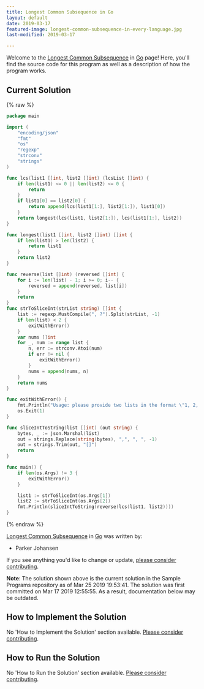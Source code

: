 ```yaml
---
title: Longest Common Subsequence in Go
layout: default
date: 2019-03-17
featured-image: longest-common-subsequence-in-every-language.jpg
last-modified: 2019-03-17

---
```


Welcome to the [Longest Common Subsequence](https://sampleprograms.io/projects/longest-common-subsequence) in [Go](https://sampleprograms.io/languages/go) page! Here, you'll find the source code for this program as well as a description of how the program works.

## Current Solution

{% raw %}

```go
package main

import (
    "encoding/json"
    "fmt"
    "os"
    "regexp"
    "strconv"
    "strings"
)

func lcs(list1 []int, list2 []int) (lcsList []int) {
    if len(list1) <= 0 || len(list2) <= 0 {
        return
    }
    if list1[0] == list2[0] {
        return append(lcs(list1[1:], list2[1:]), list1[0])
    }
    return longest(lcs(list1, list2[1:]), lcs(list1[1:], list2))
}

func longest(list1 []int, list2 []int) []int {
    if len(list1) > len(list2) {
        return list1
    }
    return list2
}

func reverse(list []int) (reversed []int) {
    for i := len(list) - 1; i >= 0; i-- {
        reversed = append(reversed, list[i])
    }
    return
}
func strToSliceInt(strList string) []int {
    list := regexp.MustCompile(", ?").Split(strList, -1)
    if len(list) < 2 {
        exitWithError()
    }
    var nums []int
    for _, num := range list {
        n, err := strconv.Atoi(num)
        if err != nil {
            exitWithError()
        }
        nums = append(nums, n)
    }
    return nums
}

func exitWithError() {
    fmt.Println("Usage: please provide two lists in the format \"1, 2, 3, 4, 5\"")
    os.Exit(1)
}

func sliceIntToString(list []int) (out string) {
    bytes, _ := json.Marshal(list)
    out = strings.Replace(string(bytes), ",", ", ", -1)
    out = strings.Trim(out, "[]")
    return
}

func main() {
    if len(os.Args) != 3 {
        exitWithError()
    }

    list1 := strToSliceInt(os.Args[1])
    list2 := strToSliceInt(os.Args[2])
    fmt.Println(sliceIntToString(reverse(lcs(list1, list2))))
}
```

{% endraw %}

[Longest Common Subsequence](https://sampleprograms.io/projects/longest-common-subsequence) in [Go](https://sampleprograms.io/languages/go) was written by:

- Parker Johansen

If you see anything you'd like to change or update, [please consider contributing](https://github.com/TheRenegadeCoder/sample-programs).

**Note**: The solution shown above is the current solution in the Sample Programs repository as of Mar 25 2019 19:53:41. The solution was first committed on Mar 17 2019 12:55:55. As a result, documentation below may be outdated.

## How to Implement the Solution

No 'How to Implement the Solution' section available. [Please consider contributing](https://github.com/TheRenegadeCoder/sample-programs-website).

## How to Run the Solution

No 'How to Run the Solution' section available. [Please consider contributing](https://github.com/TheRenegadeCoder/sample-programs-website).